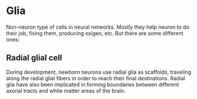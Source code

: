 # Glia
Non-neuron type of cells in neural networks. Mostly they help neuron to do their job, fixing them, producing oxigen, etc.
But there are some different ones:

## Radial glial cell
During development, newborn neurons use radial glia as scaffolds, traveling along the radial glial fibers in order to reach their final destinations.
Radial glia have also been implicated in forming boundaries between different axonal tracts and white matter areas of the brain.
